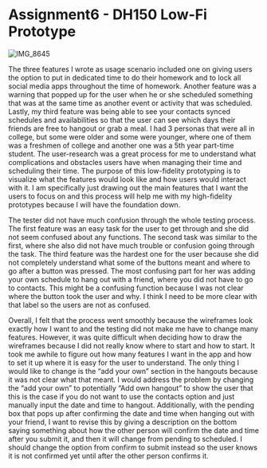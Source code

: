 # Assignment6 - DH150 Low-Fi Prototype

![IMG_8645](https://user-images.githubusercontent.com/59623131/75862876-6fd5cb00-5db4-11ea-8960-0f173c79e311.jpg)



The three features I wrote as usage scenario included one on giving users the option to put in dedicated time to do their homework and to lock all social media apps throughout the time of homework. Another feature was a warning that popped up for the user when he or she scheduled something that was at the same time as another event or activity that was scheduled. Lastly, my third feature was being able to see your contacts synced schedules and availabilities so that the user can see which days their friends are free to hangout or grab a meal. I had 3 personas that were all in college, but some were older and some were younger, where one of them was a freshmen of college and another one was a 5th year part-time student. The user-research was a great process for me to understand what complications and obstacles users have when managing their time and scheduling their time. The purpose of this low-fidelity prototyping is to visualize what the features would look like and how users would interact with it. I am specifically just drawing out the main features that I want the users to focus on and this process will help me with my high-fidelity prototypes because I will have the foundation down.

The tester did not have much confusion through the whole testing process. The first feature was an easy task for the user to get through and she did not seem confused about any functions. The second task was similar to the first, where she also did not have much trouble or confusion going through the task. The third feature was the hardest one for the user because she did not completely understand what some of the buttons meant and where to go after a button was pressed. The most confusing part for her was adding your own schedule to hang out with a friend, where you did not have to go to contacts. This might be a confusing function because I was not clear where the button took the user and why. I think I need to be more clear with that label so the users are not as confused. 

Overall, I felt that the process went smoothly because the wireframes look exactly how I want to and the testing did not make me have to change many features. However, it was quite difficult when deciding how to draw the wireframes because I did not really know where to start and how to start. It took me awhile to figure out how many features I want in the app and how to set it up where it is easy for the user to understand. The only thing I would like to change is the “add your own” section in the hangouts because it was not clear what that meant. I would address the problem by changing the “add your own” to potentially “Add own hangout” to show the user that this is the case if you do not want to use the contacts option and just manually input the date and time to hangout. Additionally, with the pending box that pops up after confirming the date and time when hanging out with your friend, I want to revise this by giving a description on the bottom saying something about how the other person will confirm the date and time after you submit it, and then it will change from pending to scheduled. I should change the option from confirm to submit instead so the user knows it is not confirmed yet until after the other person confirms it. 
